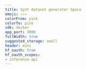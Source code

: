 ```yaml
---
title: Synt dataset generator Space
emoji: ✍✍✍
colorFrom: pink
colorTo: pink
sdk: docker
app_port: 3000
fullWidth: true
suggested_storage: small
header: mini
hf_oauth: true
hf_oauth_scopes:
- inference-api
---
```



